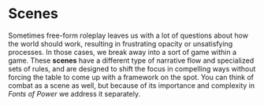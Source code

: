 # Scenes

Sometimes free-form roleplay leaves us with a lot of questions about how the world should work, resulting in frustrating opacity or unsatisfying processes.
In those cases, we break away into a sort of game within a game.
These **scenes** have a different type of narrative flow and specialized sets of rules, and are designed to shift the focus in compelling ways without forcing the table to come up with a framework on the spot.
You can think of combat as a scene as well, but because of its importance and complexity in _Fonts of Power_ we address it separately.
